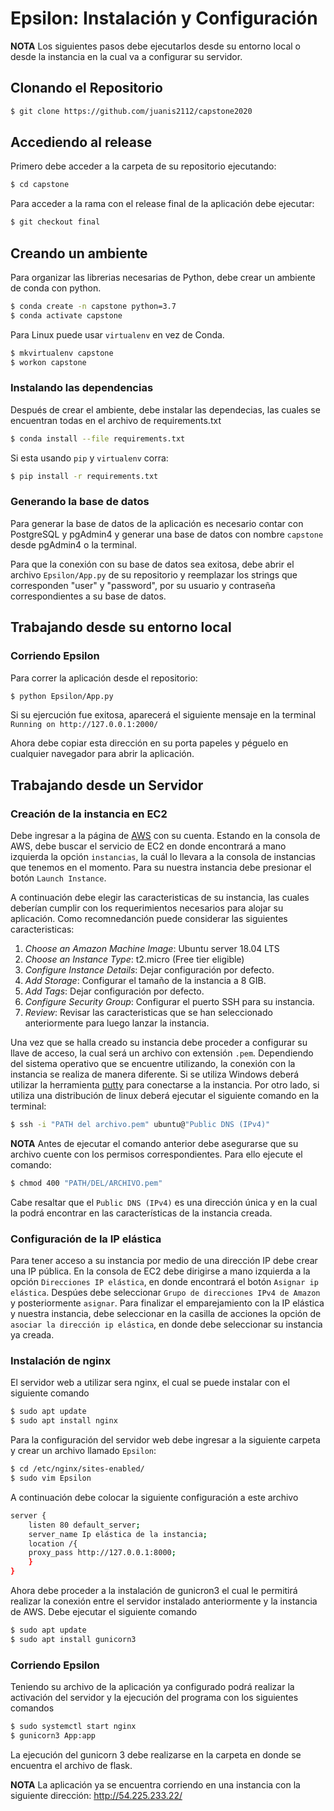 # Epsilon: Instalación y Configuración 

**NOTA**
Los siguientes pasos debe ejecutarlos desde su entorno local o desde la instancia en la cual va a configurar su servidor.

## Clonando el Repositorio

```bash
$ git clone https://github.com/juanis2112/capstone2020
```

## Accediendo al release

Primero debe acceder a la carpeta de su repositorio ejecutando:

```bash
$ cd capstone
```

Para acceder a la rama con el release final de la aplicación debe ejecutar:

```bash
$ git checkout final
```

## Creando un ambiente 

Para organizar las librerias necesarias de Python, debe crear un ambiente de conda con python.

```bash
$ conda create -n capstone python=3.7
$ conda activate capstone
```

Para Linux puede usar `virtualenv` en vez de Conda.

```bash
$ mkvirtualenv capstone
$ workon capstone
```

### Instalando las dependencias

Después de crear el ambiente, debe instalar las dependecias, las cuales se encuentran todas en el archivo de requirements.txt

```bash
$ conda install --file requirements.txt
```

Si esta usando `pip` y `virtualenv` corra:

```bash
$ pip install -r requirements.txt 
```

### Generando la base de datos

Para generar la base de datos de la aplicación es necesario contar con PostgreSQL y pgAdmin4 y generar una base de datos con nombre `capstone` desde pgAdmin4 o la terminal. 

Para que la conexión con su base de datos sea exitosa, debe abrir el archivo `Epsilon/App.py` de su repositorio y reemplazar los strings que corresponden "user" y "password", por su usuario y contraseña correspondientes a su base de datos.

## Trabajando desde su entorno local 

### Corriendo Epsilon

Para correr la aplicación desde el repositorio:

```bash
$ python Epsilon/App.py
```
Si su ejercución fue exitosa, aparecerá el siguiente mensaje en la terminal
`Running on http://127.0.0.1:2000/`

Ahora debe copiar esta dirección en su porta papeles y péguelo en cualquier navegador para abrir la aplicación.

## Trabajando desde un Servidor

### Creación de la instancia en EC2

Debe ingresar a la página de [AWS](https://aws.amazon.com/es/) con su cuenta. Estando en la consola de AWS, debe buscar el servicio de EC2 en donde encontrará a  mano izquierda la opción `instancias`, la cuál lo llevara a la consola de instancias que tenemos en el momento. Para su nuestra instancia debe presionar el botón `Launch Instance`.

A continuación debe elegir las caracteristicas de su instancia, las cuales deberían cumplir con los requerimientos necesarios para alojar su aplicación. Como recomnedanción puede considerar las siguientes caracteristicas:

1. *Choose an Amazon Machine Image*: Ubuntu server 18.04 LTS
2. *Choose an Instance Type*: t2.micro (Free tier eligible)
3. *Configure Instance Details*: Dejar configuración por defecto.
4. *Add Storage*: Configurar el tamaño de la instancia a 8 GIB.
5. *Add Tags*: Dejar configuración por defecto.
6. *Configure Security Group*: Configurar el puerto SSH para su instancia.
7. *Review*: Revisar las caracteristicas que se han seleccionado anteriormente para luego lanzar la instancia.

Una vez que se halla creado su instancia debe proceder a configurar su llave de acceso, la cual será un archivo con extensión `.pem`. Dependiendo del sistema operativo que se encuentre utilizando, la conexión con la instancia se realiza de manera diferente. Si se utiliza  Windows deberá utilizar la herramienta [putty](https://docs.aws.amazon.com/es_es/AWSEC2/latest/UserGuide/putty.html) para conectarse a la instancia. Por otro lado, si utiliza una distribución de linux deberá ejecutar el siguiente comando en la terminal:

```bash
$ ssh -i "PATH del archivo.pem" ubuntu@"Public DNS (IPv4)"
```

**NOTA**
Antes de ejecutar el comando anterior debe asegurarse que su archivo cuente con los permisos correspondientes. Para ello ejecute el comando:

```bash
$ chmod 400 "PATH/DEL/ARCHIVO.pem"
```

Cabe resaltar que el `Public DNS (IPv4)` es una dirección única y en la cual la podrá encontrar en las características de la instancia creada.


### Configuración de la IP elástica

Para tener acceso a su instancia por medio de una dirección IP debe crear una IP pública. En la consola de EC2 debe dirigirse a mano izquierda a la opción `Direcciones IP elástica`, en donde encontrará el botón `Asignar ip elástica`.  Despúes debe seleccionar `Grupo de direcciones IPv4 de Amazon` y posteriormente `asignar`. Para finalizar el emparejamiento con la IP elástica y nuestra instancia, debe seleccionar en la casilla de acciones la opción de `asociar la dirección ip elástica`, en donde debe seleccionar su instancia ya creada.


### Instalación de nginx

El servidor web a utilizar sera nginx, el cual se puede instalar con el siguiente comando

```bash
$ sudo apt update
$ sudo apt install nginx
```

Para la configuración del servidor web debe ingresar a la siguiente carpeta y crear un archivo llamado `Epsilon`:

```bash
$ cd /etc/nginx/sites-enabled/
$ sudo vim Epsilon
```

A continuación debe colocar la siguiente configuración a este archivo
```bash
server {
	listen 80 default_server;
	server_name Ip elástica de la instancia;
	location /{
	proxy_pass http://127.0.0.1:8000;
    }
}
```

Ahora debe proceder a la instalación de gunicron3 el cual le permitirá realizar la conexión entre el servidor instalado anteriormente y la instancia de AWS. Debe ejecutar el siguiente comando

```bash
$ sudo apt update
$ sudo apt install gunicorn3
```
### Corriendo Epsilon

Teniendo su archivo de la aplicación ya configurado podrá realizar la activación del servidor y la ejecución del programa con los siguientes comandos

```bash
$ sudo systemctl start nginx
$ gunicorn3 App:app
```
La ejecución del gunicorn 3 debe realizarse en la carpeta en donde se encuentra el archivo de flask.

**NOTA**
La aplicación ya se encuentra corriendo en una instancia con la siguiente dirección:
http://54.225.233.22/






